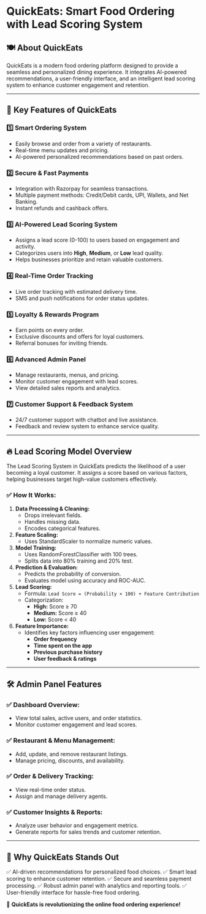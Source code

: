 # QuickEats: Smart Food Ordering with Lead Scoring System

## 🍽️ About QuickEats
QuickEats is a modern food ordering platform designed to provide a seamless and personalized dining experience. It integrates AI-powered recommendations, a user-friendly interface, and an intelligent lead scoring system to enhance customer engagement and retention.

---

## 🚀 Key Features of QuickEats

### 1️⃣ **Smart Ordering System**
- Easily browse and order from a variety of restaurants.
- Real-time menu updates and pricing.
- AI-powered personalized recommendations based on past orders.

### 2️⃣ **Secure & Fast Payments**
- Integration with Razorpay for seamless transactions.
- Multiple payment methods: Credit/Debit cards, UPI, Wallets, and Net Banking.
- Instant refunds and cashback offers.

### 3️⃣ **AI-Powered Lead Scoring System**
- Assigns a lead score (0-100) to users based on engagement and activity.
- Categorizes users into **High**, **Medium**, or **Low** lead quality.
- Helps businesses prioritize and retain valuable customers.

### 4️⃣ **Real-Time Order Tracking**
- Live order tracking with estimated delivery time.
- SMS and push notifications for order status updates.

### 5️⃣ **Loyalty & Rewards Program**
- Earn points on every order.
- Exclusive discounts and offers for loyal customers.
- Referral bonuses for inviting friends.

### 6️⃣ **Advanced Admin Panel**
- Manage restaurants, menus, and pricing.
- Monitor customer engagement with lead scores.
- View detailed sales reports and analytics.

### 7️⃣ **Customer Support & Feedback System**
- 24/7 customer support with chatbot and live assistance.
- Feedback and review system to enhance service quality.

---

## 🔥 Lead Scoring Model Overview
The Lead Scoring System in QuickEats predicts the likelihood of a user becoming a loyal customer. It assigns a score based on various factors, helping businesses target high-value customers effectively.

### ✅ **How It Works:**
1. **Data Processing & Cleaning:**
   - Drops irrelevant fields.
   - Handles missing data.
   - Encodes categorical features.
2. **Feature Scaling:**
   - Uses StandardScaler to normalize numeric values.
3. **Model Training:**
   - Uses RandomForestClassifier with 100 trees.
   - Splits data into 80% training and 20% test.
4. **Prediction & Evaluation:**
   - Predicts the probability of conversion.
   - Evaluates model using accuracy and ROC-AUC.
5. **Lead Scoring:**
   - Formula: `Lead Score = (Probability × 100) + Feature Contribution`
   - Categorization:
     - **High:** Score ≥ 70
     - **Medium:** Score ≥ 40
     - **Low:** Score < 40
6. **Feature Importance:**
   - Identifies key factors influencing user engagement:
     - **Order frequency**
     - **Time spent on the app**
     - **Previous purchase history**
     - **User feedback & ratings**

---

## 🛠️ Admin Panel Features

### ✅ **Dashboard Overview:**
- View total sales, active users, and order statistics.
- Monitor customer engagement and lead scores.

### ✅ **Restaurant & Menu Management:**
- Add, update, and remove restaurant listings.
- Manage pricing, discounts, and availability.

### ✅ **Order & Delivery Tracking:**
- View real-time order status.
- Assign and manage delivery agents.

### ✅ **Customer Insights & Reports:**
- Analyze user behavior and engagement metrics.
- Generate reports for sales trends and customer retention.

---

## 🎯 Why QuickEats Stands Out
✅ AI-driven recommendations for personalized food choices.
✅ Smart lead scoring to enhance customer retention.
✅ Secure and seamless payment processing.
✅ Robust admin panel with analytics and reporting tools.
✅ User-friendly interface for hassle-free food ordering.

🚀 **QuickEats is revolutionizing the online food ordering experience!**

